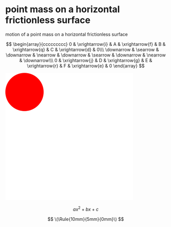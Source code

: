 # point mass on a horizontal frictionless surface
motion of a point mass on a horizontal frictionless surface

$$
\begin{array}{ccccccccc}   
0 & \xrightarrow{i} & A & \xrightarrow{f} & B & \xrightarrow{q} & C & \xrightarrow{d} & 0\\\
\downarrow & \searrow & \downarrow & \nearrow & \downarrow & \searrow & \downarrow & \nearrow & \downarrow\\\  
0 & \xrightarrow{j} & D & \xrightarrow{g} & E & \xrightarrow{r} & F & \xrightarrow{e} & 0  
\end{array}  
$$

![](rect.svg)

$$
ax^2 + bx + c
$$

$$
\(\Rule{10mm}{5mm}{0mm}\)
$$
